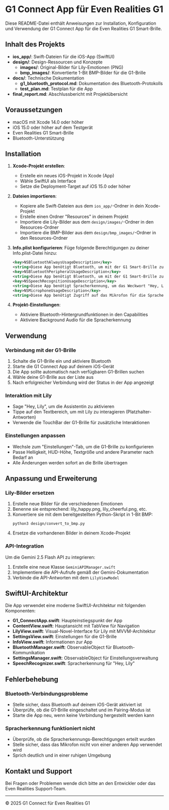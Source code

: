 # G1 Connect App für Even Realities G1

Diese README-Datei enthält Anweisungen zur Installation, Konfiguration und Verwendung der G1 Connect App für die Even Realities G1 Smart-Brille.

## Inhalt des Projekts

- **ios_app/**: Swift-Dateien für die iOS-App (SwiftUI)
- **design/**: Design-Ressourcen und Konzepte
  - **images/**: Original-Bilder für Lily-Emotionen (PNG)
  - **bmp_images/**: Konvertierte 1-Bit BMP-Bilder für die G1-Brille
- **docs/**: Technische Dokumentation
  - **g1_bluetooth_protocol.md**: Dokumentation des Bluetooth-Protokolls
  - **test_plan.md**: Testplan für die App
- **final_report.md**: Abschlussbericht mit Projektübersicht

## Voraussetzungen

- macOS mit Xcode 14.0 oder höher
- iOS 15.0 oder höher auf dem Testgerät
- Even Realities G1 Smart-Brille
- Bluetooth-Unterstützung

## Installation

1. **Xcode-Projekt erstellen**:
   - Erstelle ein neues iOS-Projekt in Xcode (App)
   - Wähle SwiftUI als Interface
   - Setze die Deployment-Target auf iOS 15.0 oder höher

2. **Dateien importieren**:
   - Kopiere alle Swift-Dateien aus dem `ios_app/`-Ordner in dein Xcode-Projekt
   - Erstelle einen Ordner "Resources" in deinem Projekt
   - Importiere die Lily-Bilder aus dem `design/images/`-Ordner in den Resources-Ordner
   - Importiere die BMP-Bilder aus dem `design/bmp_images/`-Ordner in den Resources-Ordner

3. **Info.plist konfigurieren**:
   Füge folgende Berechtigungen zu deiner Info.plist-Datei hinzu:
   ```xml
   <key>NSBluetoothAlwaysUsageDescription</key>
   <string>Diese App benötigt Bluetooth, um mit der G1 Smart-Brille zu kommunizieren.</string>
   <key>NSBluetoothPeripheralUsageDescription</key>
   <string>Diese App benötigt Bluetooth, um mit der G1 Smart-Brille zu kommunizieren.</string>
   <key>NSSpeechRecognitionUsageDescription</key>
   <string>Diese App benötigt Spracherkennung, um das Weckwort "Hey, Lily" zu erkennen.</string>
   <key>NSMicrophoneUsageDescription</key>
   <string>Diese App benötigt Zugriff auf das Mikrofon für die Spracherkennung.</string>
   ```

4. **Projekt-Einstellungen**:
   - Aktiviere Bluetooth-Hintergrundfunktionen in den Capabilities
   - Aktiviere Background Audio für die Spracherkennung

## Verwendung

### Verbindung mit der G1-Brille

1. Schalte die G1-Brille ein und aktiviere Bluetooth
2. Starte die G1 Connect App auf deinem iOS-Gerät
3. Die App sollte automatisch nach verfügbaren G1-Brillen suchen
4. Wähle deine G1-Brille aus der Liste aus
5. Nach erfolgreicher Verbindung wird der Status in der App angezeigt

### Interaktion mit Lily

- Sage "Hey, Lily", um die Assistentin zu aktivieren
- Tippe auf den Textbereich, um mit Lily zu interagieren (Platzhalter-Antworten)
- Verwende die TouchBar der G1-Brille für zusätzliche Interaktionen

### Einstellungen anpassen

- Wechsle zum "Einstellungen"-Tab, um die G1-Brille zu konfigurieren
- Passe Helligkeit, HUD-Höhe, Textgröße und andere Parameter nach Bedarf an
- Alle Änderungen werden sofort an die Brille übertragen

## Anpassung und Erweiterung

### Lily-Bilder ersetzen

1. Erstelle neue Bilder für die verschiedenen Emotionen
2. Benenne sie entsprechend: lily_happy.png, lily_cheerful.png, etc.
3. Konvertiere sie mit dem bereitgestellten Python-Skript in 1-Bit BMP:
   ```
   python3 design/convert_to_bmp.py
   ```
4. Ersetze die vorhandenen Bilder in deinem Xcode-Projekt

### API-Integration

Um die Gemini 2.5 Flash API zu integrieren:

1. Erstelle eine neue Klasse `GeminiAPIManager.swift`
2. Implementiere die API-Aufrufe gemäß der Gemini-Dokumentation
3. Verbinde die API-Antworten mit dem `LilyViewModel`

## SwiftUI-Architektur

Die App verwendet eine moderne SwiftUI-Architektur mit folgenden Komponenten:

- **G1_ConnectApp.swift**: Haupteinstiegspunkt der App
- **ContentView.swift**: Hauptansicht mit TabView für Navigation
- **LilyView.swift**: Visual-Novel-Interface für Lily mit MVVM-Architektur
- **SettingsView.swift**: Einstellungen für die G1-Brille
- **InfoView.swift**: Informationen zur App
- **BluetoothManager.swift**: ObservableObject für Bluetooth-Kommunikation
- **SettingsManager.swift**: ObservableObject für Einstellungsverwaltung
- **SpeechRecognizer.swift**: Spracherkennung für "Hey, Lily"

## Fehlerbehebung

### Bluetooth-Verbindungsprobleme

- Stelle sicher, dass Bluetooth auf deinem iOS-Gerät aktiviert ist
- Überprüfe, ob die G1-Brille eingeschaltet und im Pairing-Modus ist
- Starte die App neu, wenn keine Verbindung hergestellt werden kann

### Spracherkennung funktioniert nicht

- Überprüfe, ob die Spracherkennungs-Berechtigungen erteilt wurden
- Stelle sicher, dass das Mikrofon nicht von einer anderen App verwendet wird
- Sprich deutlich und in einer ruhigen Umgebung

## Kontakt und Support

Bei Fragen oder Problemen wende dich bitte an den Entwickler oder das Even Realities Support-Team.

---

© 2025 G1 Connect für Even Realities G1
